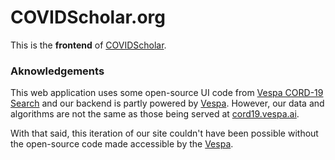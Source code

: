 <!-- Licensed under the terms of the Apache 2.0 license. See LICENSE in the project root. -->

# COVIDScholar.org
This is the __frontend__ of [COVIDScholar](https://www.covidscholar.org).

### Aknowledgements ###
This web application uses some open-source UI code from [Vespa CORD-19 Search](https://cord19.vespa.ai/) and our backend is partly powered by [Vespa](https://vespa.ai). However, our data and algorithms are not the same as those being served at [cord19.vespa.ai](https://cord19.vespa.ai/). 

With that said, this iteration of our site couldn't have been possible without the open-source code made accessible by the [Vespa](https://vespa.ai).
